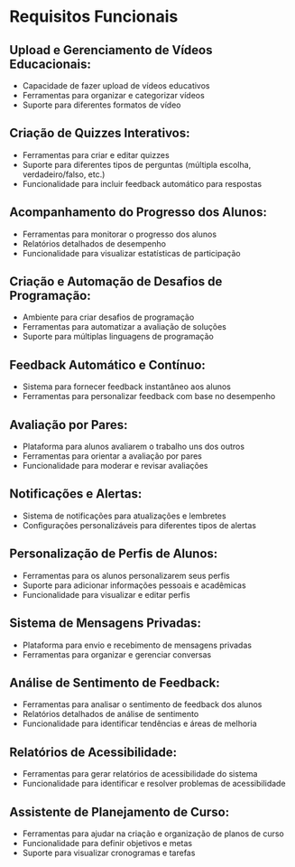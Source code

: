 # Requisitos Funcionais

## Upload e Gerenciamento de Vídeos Educacionais:
- Capacidade de fazer upload de vídeos educativos
- Ferramentas para organizar e categorizar vídeos
- Suporte para diferentes formatos de vídeo

## Criação de Quizzes Interativos:
- Ferramentas para criar e editar quizzes
- Suporte para diferentes tipos de perguntas (múltipla escolha, verdadeiro/falso, etc.)
- Funcionalidade para incluir feedback automático para respostas

## Acompanhamento do Progresso dos Alunos:
- Ferramentas para monitorar o progresso dos alunos
- Relatórios detalhados de desempenho
- Funcionalidade para visualizar estatísticas de participação

## Criação e Automação de Desafios de Programação:
- Ambiente para criar desafios de programação
- Ferramentas para automatizar a avaliação de soluções
- Suporte para múltiplas linguagens de programação

## Feedback Automático e Contínuo:
- Sistema para fornecer feedback instantâneo aos alunos
- Ferramentas para personalizar feedback com base no desempenho

## Avaliação por Pares:
- Plataforma para alunos avaliarem o trabalho uns dos outros
- Ferramentas para orientar a avaliação por pares
- Funcionalidade para moderar e revisar avaliações

## Notificações e Alertas:
- Sistema de notificações para atualizações e lembretes
- Configurações personalizáveis para diferentes tipos de alertas

## Personalização de Perfis de Alunos:
- Ferramentas para os alunos personalizarem seus perfis
- Suporte para adicionar informações pessoais e acadêmicas
- Funcionalidade para visualizar e editar perfis

## Sistema de Mensagens Privadas:
- Plataforma para envio e recebimento de mensagens privadas
- Ferramentas para organizar e gerenciar conversas

## Análise de Sentimento de Feedback:
- Ferramentas para analisar o sentimento de feedback dos alunos
- Relatórios detalhados de análise de sentimento
- Funcionalidade para identificar tendências e áreas de melhoria

## Relatórios de Acessibilidade:
- Ferramentas para gerar relatórios de acessibilidade do sistema
- Funcionalidade para identificar e resolver problemas de acessibilidade

## Assistente de Planejamento de Curso:
- Ferramentas para ajudar na criação e organização de planos de curso
- Funcionalidade para definir objetivos e metas
- Suporte para visualizar cronogramas e tarefas

